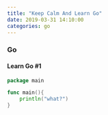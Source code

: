 ```yaml
---
title: "Keep Calm And Learn Go"
date: 2019-03-31 14:10:00
categories: go
---
```


### Go
#### Learn Go #1


```go
package main

func main(){
	println("what?")
}
```
